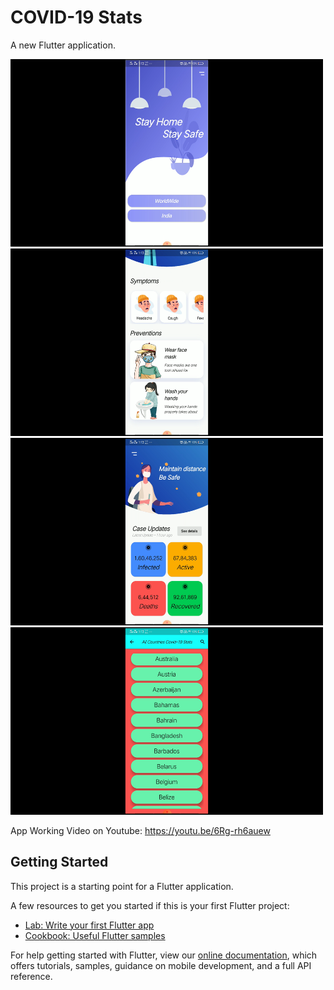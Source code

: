 # COVID-19 Stats

A new Flutter application.

<img src="Images/Screenshot%20(262).png" width="500" height="300" >
<img src="Images/Screenshot%20(263).png" width="500" height="300" >
<img src="Images/Screenshot%20(264).png" width="500" height="300" >
<img src="Images/Screenshot%20(265).png" width="500" height="300" >

App Working Video on Youtube: https://youtu.be/6Rg-rh6auew

## Getting Started

This project is a starting point for a Flutter application.

A few resources to get you started if this is your first Flutter project:

- [Lab: Write your first Flutter app](https://flutter.dev/docs/get-started/codelab)
- [Cookbook: Useful Flutter samples](https://flutter.dev/docs/cookbook)

For help getting started with Flutter, view our
[online documentation](https://flutter.dev/docs), which offers tutorials,
samples, guidance on mobile development, and a full API reference.
